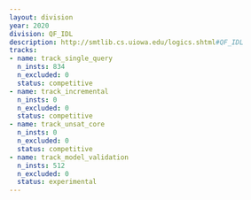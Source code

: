 ```yaml
---
layout: division
year: 2020
division: QF_IDL
description: http://smtlib.cs.uiowa.edu/logics.shtml#QF_IDL
tracks:
- name: track_single_query
  n_insts: 834
  n_excluded: 0
  status: competitive
- name: track_incremental
  n_insts: 0
  n_excluded: 0
  status: competitive
- name: track_unsat_core
  n_insts: 0
  n_excluded: 0
  status: competitive
- name: track_model_validation
  n_insts: 512
  n_excluded: 0
  status: experimental
---
```


